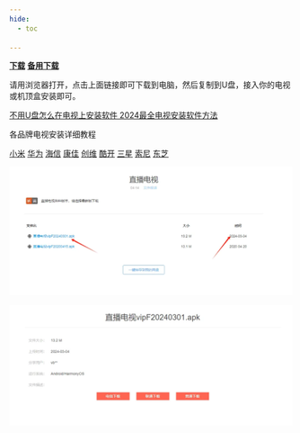```yaml
---
hide:
  - toc

---
```


**[下载](https://img-cloud.zbds.top/zbds/zbds.apk)**     [**备用下载**](https://zbds.lanzoui.com/b0b2kul6b)

请用浏览器打开，点击上面链接即可下载到电脑，然后复制到U盘，接入你的电视或机顶盒安装即可。

[不用U盘怎么在电视上安装软件 2024最全电视安装软件方法](/jiaocheng)

各品牌电视安装详细教程

[小米](/jiaocheng/xiaomi)
[华为](/jiaocheng/huawei)
[海信](/jiaocheng/haixin)
[康佳](/jiaocheng/kangjia)
[创维](/jiaocheng/kukai)
[酷开](/jiaocheng/kukai)
[三星](/jiaocheng/sanxin)
[索尼](/jiaocheng/soni)
[东芝](/jiaocheng/dongzhi)


![image-20240825194536590](assets/xz1.webp)

![image-20240825194553480](assets/xz2.webp)
